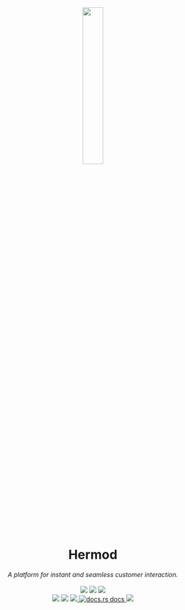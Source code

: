 <div align="center">
  <img src="https://user-images.githubusercontent.com/5386772/137525840-d6703c94-f7d8-4e6a-9435-27380c923dff.png" width="30%"/>
  <h1>Hermod</h1>
 <em>
  A platform for instant and seamless customer interaction. 
 </em>
</div>
<br />
<div align="center">
  <a href="#"><img src="https://img.shields.io/badge/Built%20With-5e81ac" /></a>
  <a href="https://www.rust-lang.org"><img src="https://img.shields.io/badge/Rust-000000?logo=rust&logoColor=d5a789" /></a>
<a href="https://reactjs.org"><img src="https://img.shields.io/badge/React-000000?logo=react&logoColor=82d7f7" /></a>
</div>

<div align="center" markdown="1">
  <a href="#"><img src="https://img.shields.io/badge/API%20Health-5e81ac" /></a>
  <a href ="https://deps.rs/repo/github/hermodapp/api" target="_blank"><img src="https://deps.rs/repo/github/hermodapp/api/status.svg" /></a>
  <a href ="https://github.com/hermodapp/api/actions/workflows/general.yml"  target="_blank">
    <img src="https://github.com/hermodapp/api/actions/workflows/general.yml/badge.svg" />
  </a>
  <a href="https://docs.rs/hermod-api/*/hermod_api/"  target="_blank">
    <img src="https://img.shields.io/badge/docs-latest-blue.svg"
      alt="docs.rs docs" />
  </a>
   <a href="#"><img src="https://img.shields.io/website-up-down-green-red/https/api.hermodapp.com/health_check" /></a>
</div>
